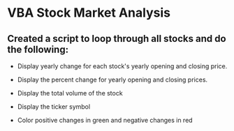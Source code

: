 # VBA Stock Market Analysis

## Created a script to loop through all stocks and do the following:


* Display yearly change for each stock's yearly opening and closing price.

* Display the percent change for yearly opening and closing prices.

* Display the total volume of the stock

* Display the ticker symbol
 
* Color positive changes in green and negative changes in red
